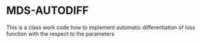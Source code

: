 # MDS-AUTODIFF
This is a class work code  how to implement automatic differentiation of loss function with the respect to the parameters 
